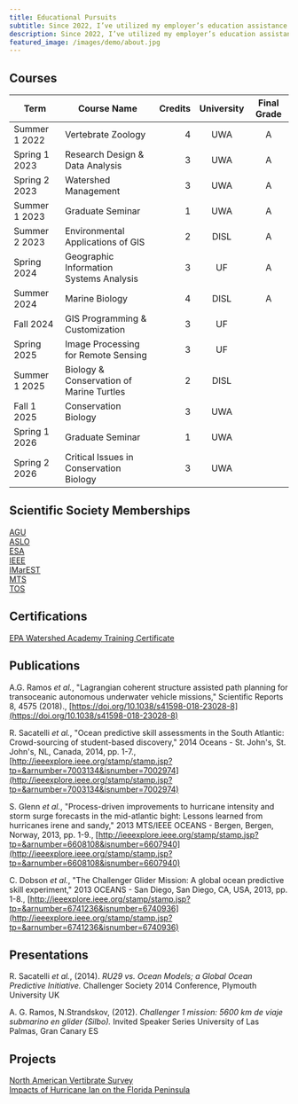```yaml
---
title: Educational Pursuits
subtitle: Since 2022, I’ve utilized my employer’s education assistance program to pursue a Master’s in Conservation Biology from the University of West Alabama and a Graduate Certificate in Geospatial Analysis from the University of Florida. With a Bachelor of Science in Biological Oceanography from Rutgers University (2012), I’m looking to blend my background in marine science with my interest in technology and remote sensing to contribute to protecting coastal and marine habitats amid the challenges of climate change. 
description: Since 2022, I’ve utilized my employer’s education assistance program to pursue a Master’s in Conservation Biology from the University of West Alabama and a Graduate Certificate in Geospatial Analysis from the University of Florida. With a Bachelor of Science in Biological Oceanography from Rutgers University (2012), I’m looking to blend my background in marine science with my interest in technology and remote sensing to contribute to protecting coastal and marine habitats amid the challenges of climate change.
featured_image: /images/demo/about.jpg
---
```


## Courses

| Term            | Course Name                                    | Credits   | University   | Final Grade   |
|-----------------|------------------------------------------------|----------:|:------------:|:-------------:|
| Summer 1 2022   | Vertebrate Zoology                             |       4   | UWA          | A             |
| Spring 1 2023   | Research Design & Data Analysis                |       3   | UWA          | A             |
| Spring 2 2023   | Watershed Management                           |       3   | UWA          | A             |
| Summer 1 2023   | Graduate Seminar                               |       1   | UWA          | A             |
| Summer 2 2023   | Environmental Applications of GIS              |       2   | DISL         | A             |
| Spring 2024     | Geographic Information Systems Analysis        |       3   | UF           | A             |
| Summer 2024     | Marine Biology                                 |       4   | DISL         | A             |
| Fall 2024       | GIS Programming & Customization                |       3   | UF           |               |
| Spring 2025     | Image Processing for Remote Sensing            |       3   | UF           |               |
| Summer 1 2025   | Biology & Conservation of Marine Turtles       |       2   | DISL         |               |
| Fall 1 2025     | Conservation Biology                           |       3   | UWA          |               |
| Spring 1 2026   | Graduate Seminar                               |       1   | UWA          |               |
| Spring 2 2026   | Critical Issues in Conservation Biology        |       3   | UWA          |               |

## Scientific Society Memberships

[AGU](https://www.agu.org/) \
[ASLO](https://www.aslo.org/) \
[ESA](https://www.esa.org/) \
[IEEE](https://www.ieee.org/) \
[IMarEST](https://www.imarest.org/) \
[MTS](https://www.mtsociety.org/) \
[TOS](https://tos.org/)


## Certifications
[EPA Watershed Academy Training Certificate](https://www.epa.gov/watershedacademy)

## Publications

A.G. Ramos *et al.*, "Lagrangian coherent structure assisted path planning for transoceanic autonomous underwater vehicle missions," Scientific Reports 8, 4575 (2018)., [https://doi.org/10.1038/s41598-018-23028-8](https://doi.org/10.1038/s41598-018-23028-8)

R. Sacatelli *et al.*, "Ocean predictive skill assessments in the South Atlantic: Crowd-sourcing of student-based discovery," 2014 Oceans - St. John's, St. John's, NL, Canada, 2014, pp. 1-7., [http://ieeexplore.ieee.org/stamp/stamp.jsp?tp=&arnumber=7003134&isnumber=7002974](http://ieeexplore.ieee.org/stamp/stamp.jsp?tp=&arnumber=7003134&isnumber=7002974)

S. Glenn *et al.*, "Process-driven improvements to hurricane intensity and storm surge forecasts in the mid-atlantic bight: Lessons learned from hurricanes irene and sandy," 2013 MTS/IEEE OCEANS - Bergen, Bergen, Norway, 2013, pp. 1-9., [http://ieeexplore.ieee.org/stamp/stamp.jsp?tp=&arnumber=6608108&isnumber=6607940](http://ieeexplore.ieee.org/stamp/stamp.jsp?tp=&arnumber=6608108&isnumber=6607940)

C. Dobson *et al.*, "The Challenger Glider Mission: A global ocean predictive skill experiment," 2013 OCEANS - San Diego, San Diego, CA, USA, 2013, pp. 1-8., [http://ieeexplore.ieee.org/stamp/stamp.jsp?tp=&arnumber=6741236&isnumber=6740936](http://ieeexplore.ieee.org/stamp/stamp.jsp?tp=&arnumber=6741236&isnumber=6740936)


## Presentations

R. Sacatelli *et al.*, (2014). *RU29 vs. Ocean Models; a Global Ocean Predictive Initiative.* Challenger Society 2014 Conference, Plymouth University UK

A. G. Ramos, N.Strandskov, (2012). *Challenger 1 mission: 5600 km de viaje submarino en glider (Silbo).* Invited Speaker Series University of Las Palmas, Gran Canary ES


## Projects
[North American Vertibrate Survey](https://nstrands.com/navs/) \
[Impacts of Hurricane Ian on the Florida Peninsula](https://storymaps.arcgis.com/stories/0a060cf17cc44606b68467ea70306bab)
